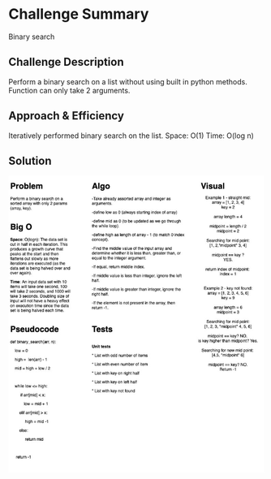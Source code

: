 # Challenge Summary

Binary search

## Challenge Description

Perform a binary search on a list without using built in python methods. Function can only take 2 arguments.

## Approach & Efficiency

Iteratively performed binary search on the list.
Space: O(1)
Time: O(log n)

## Solution

![Whiteboard Image](../../assets/binary_search.jpg)
